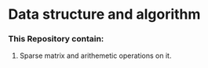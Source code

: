 # Data structure and algorithm
### This Repository contain:
1. Sparse matrix and arithemetic operations on it.
